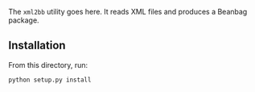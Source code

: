 The `xml2bb` utility goes here. It reads XML files and produces a Beanbag package.

## Installation

From this directory, run:

`python setup.py install`

